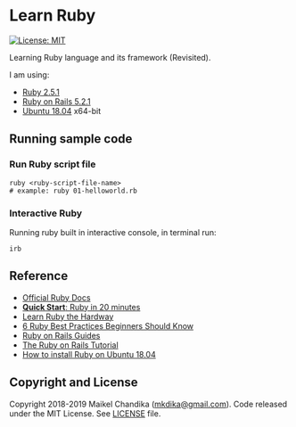 # Learn Ruby

[![License: MIT](https://img.shields.io/badge/License-MIT-blue.svg)](/LICENSE)

Learning Ruby language and its framework (Revisited).

I am using:

- [Ruby 2.5.1](https://www.ruby-lang.org/end/)
- [Ruby on Rails 5.2.1](https://rubyonrails.org/)
- [Ubuntu 18.04](http://releases.ubuntu.com/18.04/) x64-bit

## Running sample code

### Run Ruby script file

```console
ruby <ruby-script-file-name>
# example: ruby 01-helloworld.rb
```

### Interactive Ruby

Running ruby built in interactive console, in terminal run:

```console
irb
```


## Reference

- [Official Ruby Docs](https://www.ruby-lang.org/en/documentation/)
- [__Quick Start__: Ruby in 20 minutes](https://www.ruby-lang.org/en/documentation/quickstart/)
- [Learn Ruby the Hardway](https://learnrubythehardway.org/book/)
- [6 Ruby Best Practices Beginners Should Know](https://www.codementor.io/ruby-on-rails/tutorial/6-ruby-best-practices-beginners-should-know)
- [Ruby on Rails Guides](https://guides.rubyonrails.org/)
- [The Ruby on Rails Tutorial](https://www.railstutorial.org/book)
- [How to install Ruby on Ubuntu 18.04](https://linuxize.com/post/how-to-install-ruby-on-ubuntu-18-04/)


## Copyright and License

Copyright 2018-2019 Maikel Chandika (mkdika@gmail.com). Code released under the 
MIT License. See [LICENSE](/LICENSE) file.

